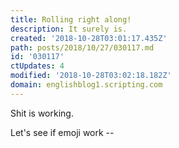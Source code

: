 ```yaml
---
title: Rolling right along!
description: It surely is.
created: '2018-10-28T03:01:17.435Z'
path: posts/2018/10/27/030117.md
id: '030117'
ctUpdates: 4
modified: '2018-10-28T03:02:18.182Z'
domain: englishblog1.scripting.com
---
```

Shit is working.

Let's see if emoji work --